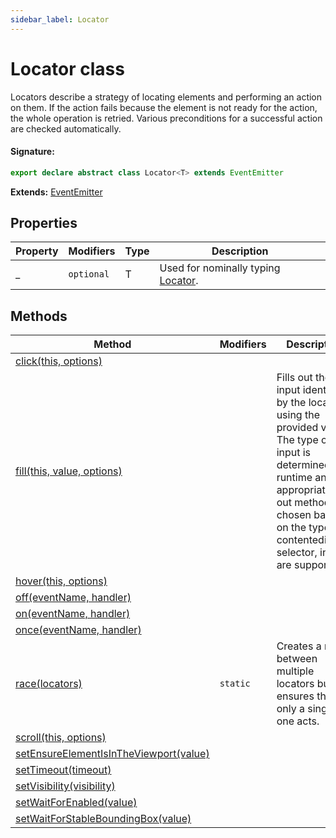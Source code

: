 ```yaml
---
sidebar_label: Locator
---
```


# Locator class

Locators describe a strategy of locating elements and performing an action on them. If the action fails because the element is not ready for the action, the whole operation is retried. Various preconditions for a successful action are checked automatically.

#### Signature:

```typescript
export declare abstract class Locator<T> extends EventEmitter
```

**Extends:** [EventEmitter](./puppeteer.eventemitter.md)

## Properties

| Property | Modifiers             | Type | Description                                                  |
| -------- | --------------------- | ---- | ------------------------------------------------------------ |
| \_       | <code>optional</code> | T    | Used for nominally typing [Locator](./puppeteer.locator.md). |

## Methods

| Method                                                                                           | Modifiers           | Description                                                                                                                                                                                                                              |
| ------------------------------------------------------------------------------------------------ | ------------------- | ---------------------------------------------------------------------------------------------------------------------------------------------------------------------------------------------------------------------------------------- |
| [click(this, options)](./puppeteer.locator.click.md)                                             |                     |                                                                                                                                                                                                                                          |
| [fill(this, value, options)](./puppeteer.locator.fill.md)                                        |                     | Fills out the input identified by the locator using the provided value. The type of the input is determined at runtime and the appropriate fill-out method is chosen based on the type. contenteditable, selector, inputs are supported. |
| [hover(this, options)](./puppeteer.locator.hover.md)                                             |                     |                                                                                                                                                                                                                                          |
| [off(eventName, handler)](./puppeteer.locator.off.md)                                            |                     |                                                                                                                                                                                                                                          |
| [on(eventName, handler)](./puppeteer.locator.on.md)                                              |                     |                                                                                                                                                                                                                                          |
| [once(eventName, handler)](./puppeteer.locator.once.md)                                          |                     |                                                                                                                                                                                                                                          |
| [race(locators)](./puppeteer.locator.race.md)                                                    | <code>static</code> | Creates a race between multiple locators but ensures that only a single one acts.                                                                                                                                                        |
| [scroll(this, options)](./puppeteer.locator.scroll.md)                                           |                     |                                                                                                                                                                                                                                          |
| [setEnsureElementIsInTheViewport(value)](./puppeteer.locator.setensureelementisintheviewport.md) |                     |                                                                                                                                                                                                                                          |
| [setTimeout(timeout)](./puppeteer.locator.settimeout.md)                                         |                     |                                                                                                                                                                                                                                          |
| [setVisibility(visibility)](./puppeteer.locator.setvisibility.md)                                |                     |                                                                                                                                                                                                                                          |
| [setWaitForEnabled(value)](./puppeteer.locator.setwaitforenabled.md)                             |                     |                                                                                                                                                                                                                                          |
| [setWaitForStableBoundingBox(value)](./puppeteer.locator.setwaitforstableboundingbox.md)         |                     |                                                                                                                                                                                                                                          |
